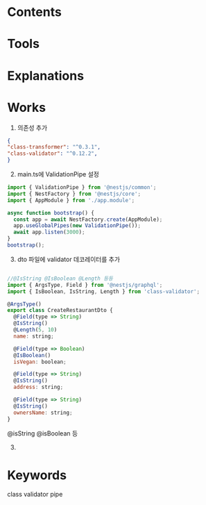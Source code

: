 # Contents


# Tools

# Explanations
# Works

1. 의존성 추가
```json
{
"class-transformer": "^0.3.1",
"class-validator": "^0.12.2",
}
```
2.  main.ts에 ValidationPipe 설정
```ts
import { ValidationPipe } from '@nestjs/common';
import { NestFactory } from '@nestjs/core';
import { AppModule } from './app.module';

async function bootstrap() {
  const app = await NestFactory.create(AppModule);
  app.useGlobalPipes(new ValidationPipe());
  await app.listen(3000);
}
bootstrap();
```

3. dto 파일에 validator 데코레이터를 추가

```js

//@IsString @IsBoolean @Length 등등
import { ArgsType, Field } from '@nestjs/graphql';
import { IsBoolean, IsString, Length } from 'class-validator';

@ArgsType()
export class CreateRestaurantDto {
  @Field(type => String)
  @IsString()
  @Length(5, 10)
  name: string;

  @Field(type => Boolean)
  @IsBoolean()
  isVegan: boolean;

  @Field(type => String)
  @IsString()
  address: string;

  @Field(type => String)
  @IsString()
  ownersName: string;
}
```

@isString @isBoolean 등

3. 

# Keywords


class validator
pipe
